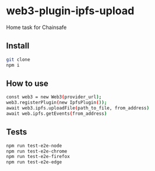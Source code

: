 web3-plugin-ipfs-upload
===========

Home task for Chainsafe

Install
------------

```bash
git clone
npm i
```

How to use
------------

```bash
const web3 = new Web3(provider_url);
web3.registerPlugin(new IpfsPlugin());
await web3.ipfs.uploadFile(path_to_file, from_address)
await web.ipfs.getEvents(from_address)
```

Tests
------------

```bash
npm run test-e2e-node
npm run test-e2e-chrome
npm run test-e2e-firefox
npm run test-e2e-edge
```
